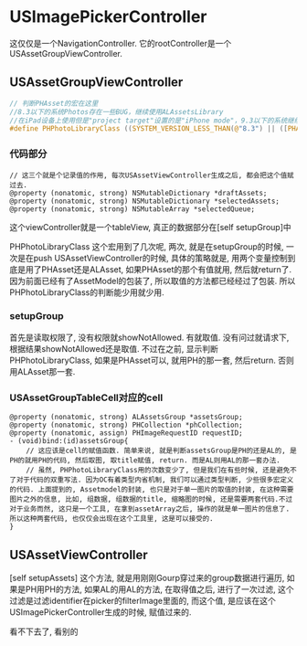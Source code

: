 # USImagePickerController

这仅仅是一个NavigationController. 它的rootController是一个USAssetGroupViewController.

## USAssetGroupViewController

```C
// 判断PHAsset的宏在这里
//8.3以下的系统Photos存在一些BUG，继续使用ALAssetsLibrary
//在iPad设备上使用但是"project target"设置的是"iPhone mode"，9.3以下的系统继续使用ALAssetsLibrary
#define PHPhotoLibraryClass ((SYSTEM_VERSION_LESS_THAN(@"8.3") || ([PHAsset targetSizeNeedsSupportiPad] && SYSTEM_VERSION_LESS_THAN(@"9.3")))?nil:NSClassFromString(@"PHPhotoLibrary"))
```

### 代码部分

``` OC
// 这三个就是个记录值的作用, 每次USAssetViewController生成之后, 都会把这个值赋过去.
@property (nonatomic, strong) NSMutableDictionary *draftAssets;
@property (nonatomic, strong) NSMutableDictionary *selectedAssets;
@property (nonatomic, strong) NSMutableArray *selectedQueue;
```

这个viewController就是一个tableView, 真正的数据部分在[self setupGroup]中

PHPhotoLibraryClass 这个宏用到了几次呢, 两次, 就是在setupGroup的时候, 一次是在push USAssetViewController的时候, 具体的策略就是, 用两个变量控制到底是用了PHAsset还是ALAsset, 如果PHAsset的那个有值就用, 然后就return了. 因为前面已经有了AssetModel的包装了, 所以取值的方法都已经经过了包装. 所以PHPhotoLibraryClass的判断能少用就少用.

### setupGroup

首先是读取权限了, 没有权限就showNotAllowed. 有就取值. 没有问过就请求下, 根据结果showNotAllowed还是取值.
不过在之前, 显示判断PHPhotoLibraryClass, 如果是PHAsset可以, 就用PH的那一套, 然后return. 否则用ALAsset那一套.

### USAssetGroupTableCell对应的cell

```OC
@property (nonatomic, strong) ALAssetsGroup *assetsGroup;
@property (nonatomic, strong) PHCollection *phCollection;
@property (nonatomic, assign) PHImageRequestID requestID;
- (void)bind:(id)assetsGroup{
    // 这应该是cell的赋值函数. 简单来说, 就是判断assetsGroup是PH的还是AL的, 是PH的就用PH的代码, 然后取图, 取title赋值, return. 而是AL则用AL的那一套办法.
    // 虽然, PHPhotoLibraryClass用的次数变少了, 但是我们在有些时候, 还是避免不了对于代码的双重写法. 因为OC有着类型内省机制, 我们可以通过类型判断, 少些很多宏定义的代码. 上面提到的, Assetmodel的封装, 也只是对于单一图片的取值的封装, 在这种需要图片之外的信息, 比如, 组数据, 组数据的title, 缩略图的时候, 还是需要两套代码.不过对于业务而然, 这只是一个工具, 在拿到assetArray之后, 操作的就是单一图片的信息了. 所以这种两套代码, 也仅仅会出现在这个工具里, 这是可以接受的.
}
```

## USAssetViewController

[self setupAssets] 这个方法, 就是用刚刚Gourp穿过来的group数据进行遍历, 如果是PH用PH的方法, 如果AL的用AL的方法, 在取得值之后, 进行了一次过滤, 这个过滤是过滤identifier在picker的filterImage里面的, 而这个值, 是应该在这个USImagePickerController生成的时候, 赋值过来的.

看不下去了, 看别的